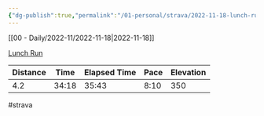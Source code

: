 ```yaml
---
{"dg-publish":true,"permalink":"/01-personal/strava/2022-11-18-lunch-run/"}
---
```



[[00 - Daily/2022-11/2022-11-18\|2022-11-18]]

[Lunch Run](https://www.strava.com/activities/8146219525)

| Distance | Time  | Elapsed Time | Pace | Elevation |
| -------- | ----- | ------------ | ---- | --------- |
| 4.2      | 34:18 | 35:43        | 8:10 | 350       |




#strava
